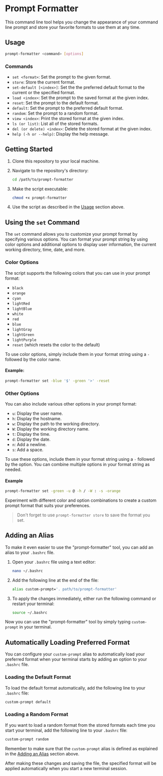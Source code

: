 # Prompt Formatter

This command line tool helps you change the appearance of your command line prompt and store your favorite formats to use them at any time.

## Usage

```bash
prompt-formatter <command> [options]
```

### Commands

- `set <format>`: Set the prompt to the given format.
- `store`: Store the current format.
- `set-default [<index>]`: Set the the preferred default format to the current or the specified format.
- `load <index>`: Set the prompt to the saved format at the given index.
- `reset`: Set the prompt to the default format.
- `default`: Set the prompt to the preferred default format.
- `random`: Set the prompt to a random format.
- `view <index>`: Print the stored format at the given index.
- `ls (or list)`: List all of the stored formats.
- `del (or delete) <index>`: Delete the stored format at the given index.
- `help (-h or --help)`: Display the help message.

## Getting Started

1. Clone this repository to your local machine.

2. Navigate to the repository's directory:
   ```bash
   cd /path/to/prompt-formatter
   ```

3. Make the script executable:
   ```bash
   chmod +x prompt-formatter
   ```

4. Use the script as described in the <a href="#usage">Usage</a> section above.

## Using the `set` Command

The `set` command allows you to customize your prompt format by specifying various options. You can format your prompt string by using color options and additional options to display user information, the current working directory, time, date, and more.

### Color Options

The script supports the following colors that you can use in your prompt format:

- `black`
- `orange`
- `cyan`
- `lightRed`
- `lightBlue`
- `white`
- `red`
- `blue`
- `lightGray`
- `lightGreen`
- `lightPurple`
- `reset` (which resets the color to the default)

To use color options, simply include them in your format string using a `-` followed by the color name.

#### Example:

```bash
prompt-formatter set -blue '$' -green '>' -reset
```

### Other Options

You can also include various other options in your prompt format:

- `u`: Display the user name.
- `h`: Display the hostname.
- `w`: Display the path to the working directory.
- `W`: Display the working directory name.
- `t`: Display the time.
- `d`: Display the date.
- `n`: Add a newline.
- `s`: Add a space.

To use these options, include them in your format string using a `-` followed by the option. You can combine multiple options in your format string as needed.

#### Example

```bash
prompt-formatter set -green -u @ -h / -W : -s -orange
```

Experiment with different color and option combinations to create a custom prompt format that suits your preferences.

> Don't forget to use `prompt-formatter store` to save the format you set.


## Adding an Alias

To make it even easier to use the "prompt-formatter" tool, you can add an alias to your `.bashrc` file.

1. Open your `.bashrc` file using a text editor:
   ```bash
   nano ~/.bashrc
   ```

2. Add the following line at the end of the file:
   ```bash
   alias custom-prompt='. path/to/prompt-formatter'
   ```

3. To apply the changes immediately, either run the following command or restart your terminal:
   ```bash
   source ~/.bashrc
   ```

Now you can use the "prompt-formatter" tool by simply typing `custom-prompt` in your terminal.

## Automatically Loading Preferred Format

You can configure your `custom-prompt` alias to automatically load your preferred format when your terminal starts by adding an option to your `.bashrc` file.

### Loading the Default Format

To load the default format automatically, add the following line to your `.bashrc` file:

```bash
custom-prompt default
```

### Loading a Random Format

If you want to load a random format from the stored formats each time you start your terminal, add the following line to your `.bashrc` file:

```bash
custom-prompt random
```

Remember to make sure that the `custom-prompt` alias is defined as explained in the <a href="#adding-an-alias">Adding an Alias</a> section above.

After making these changes and saving the file, the specified format will be applied automatically when you start a new terminal session.
